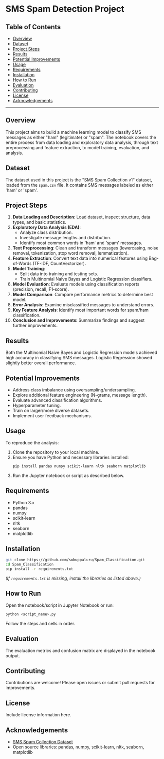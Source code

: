 # SMS Spam Detection Project

## Table of Contents
- [Overview](#overview)
- [Dataset](#dataset)
- [Project Steps](#project-steps)
- [Results](#results)
- [Potential Improvements](#potential-improvements)
- [Usage](#usage)
- [Requirements](#requirements)
- [Installation](#installation)
- [How to Run](#how-to-run)
- [Evaluation](#evaluation)
- [Contributing](#contributing)
- [License](#license)
- [Acknowledgements](#acknowledgements)

---

## Overview
This project aims to build a machine learning model to classify SMS messages as either "ham" (legitimate) or "spam". The notebook covers the entire process from data loading and exploratory data analysis, through text preprocessing and feature extraction, to model training, evaluation, and analysis.

## Dataset
The dataset used in this project is the "SMS Spam Collection v1" dataset, loaded from the `spam.csv` file. It contains SMS messages labeled as either 'ham' or 'spam'.

## Project Steps
1. **Data Loading and Description**: Load dataset, inspect structure, data types, and basic statistics.
2. **Exploratory Data Analysis (EDA)**:
   - Analyze class distribution.
   - Investigate message lengths and distribution.
   - Identify most common words in 'ham' and 'spam' messages.
3. **Text Preprocessing**: Clean and transform messages (lowercasing, noise removal, tokenization, stop word removal, lemmatization).
4. **Feature Extraction**: Convert text data into numerical features using Bag-of-Words (TF-IDF, CountVectorizer).
5. **Model Training**:
   - Split data into training and testing sets.
   - Train Multinomial Naive Bayes and Logistic Regression classifiers.
6. **Model Evaluation**: Evaluate models using classification reports (precision, recall, F1-score).
7. **Model Comparison**: Compare performance metrics to determine best model.
8. **Error Analysis**: Examine misclassified messages to understand errors.
9. **Key Feature Analysis**: Identify most important words for spam/ham classification.
10. **Conclusion and Improvements**: Summarize findings and suggest further improvements.

## Results
Both the Multinomial Naive Bayes and Logistic Regression models achieved high accuracy in classifying SMS messages. Logistic Regression showed slightly better overall performance.

## Potential Improvements
- Address class imbalance using oversampling/undersampling.
- Explore additional feature engineering (N-grams, message length).
- Evaluate advanced classification algorithms.
- Hyperparameter tuning.
- Train on larger/more diverse datasets.
- Implement user feedback mechanisms.

## Usage
To reproduce the analysis:
1. Clone the repository to your local machine.
2. Ensure you have Python and necessary libraries installed:
   ```bash
   pip install pandas numpy scikit-learn nltk seaborn matplotlib
   ```
3. Run the Jupyter notebook or script as described below.

## Requirements
- Python 3.x
- pandas
- numpy
- scikit-learn
- nltk
- seaborn
- matplotlib

## Installation
```bash
git clone https://github.com/subuppaluru/Spam_Classification.git
cd Spam_Classification
pip install -r requirements.txt
```
*(If `requirements.txt` is missing, install the libraries as listed above.)*

## How to Run
Open the notebook/script in Jupyter Notebook or run:
```bash
python <script_name>.py
```
Follow the steps and cells in order.

## Evaluation
The evaluation metrics and confusion matrix are displayed in the notebook output.

## Contributing
Contributions are welcome! Please open issues or submit pull requests for improvements.

## License
Include license information here.

## Acknowledgements
- [SMS Spam Collection Dataset](https://www.dt.fee.unicamp.br/~tiago/smsspamcollection/)
- Open source libraries: pandas, numpy, scikit-learn, nltk, seaborn, matplotlib

